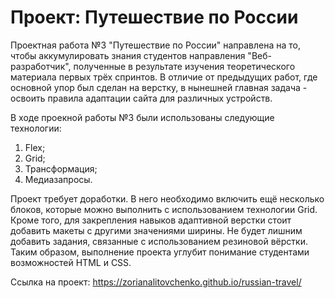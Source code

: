 # Проект: Путешествие по России

Проектная работа №3 "Путешествие по России" направлена на то, чтобы аккумулировать знания студентов направления "Веб-разработчик", полученные в результате изучения теоретического материала первых трёх спринтов. В отличие от предыдущих  работ, где основной упор был сделан на верстку, в нынешней главная задача - освоить правила адаптации сайта для различных устройств.

В ходе проекной работы №3 были использованы следующие технологии:

1. Flex;
2. Grid;
3. Трансформация;
4. Медиазапросы.

Проект требует доработки. В него необходимо включить ещё несколько блоков, которые можно выполнить с использованием технологии Grid. Кроме того, для закрепления навыков адаптивной верстки стоит добавить макеты с другими значениями ширины. Не будет лишним добавить задания, связанные с использованием резиновой вёрстки. Таким образом, выполнение проекта  углубит понимание студентами возможностей HTML и CSS.


Ссылка на проект: https://zorianalitovchenko.github.io/russian-travel/
